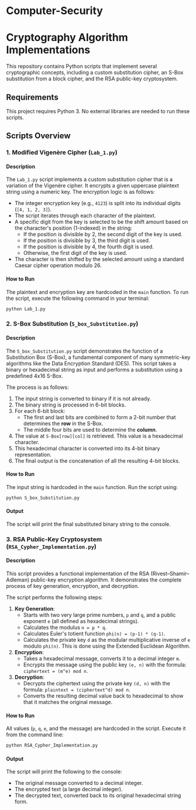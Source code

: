 # Computer-Security

# Cryptography Algorithm Implementations

This repository contains Python scripts that implement several cryptographic concepts, including a custom substitution cipher, an S-Box substitution from a block cipher, and the RSA public-key cryptosystem.

## Requirements

This project requires Python 3. No external libraries are needed to run these scripts.

## Scripts Overview

### 1\. Modified Vigenère Cipher (`Lab_1.py`)

#### Description

The `Lab_1.py` script implements a custom substitution cipher that is a variation of the Vigenère cipher. It encrypts a given uppercase plaintext string using a numeric key. The encryption logic is as follows:

  - The integer encryption key (e.g., `4123`) is split into its individual digits (`[4, 1, 2, 3]`).
  - The script iterates through each character of the plaintext.
  - A specific digit from the key is selected to be the shift amount based on the character's position (1-indexed) in the string:
      - If the position is divisible by 2, the second digit of the key is used.
      - If the position is divisible by 3, the third digit is used.
      - If the position is divisible by 4, the fourth digit is used.
      - Otherwise, the first digit of the key is used.
  - The character is then shifted by the selected amount using a standard Caesar cipher operation modulo 26.

#### How to Run

The plaintext and encryption key are hardcoded in the `main` function. To run the script, execute the following command in your terminal:

```bash
python Lab_1.py
```

### 2\. S-Box Substitution (`S_box_Substitution.py`)

#### Description

The `S_box_Substitution.py` script demonstrates the function of a Substitution Box (S-Box), a fundamental component of many symmetric-key algorithms like the Data Encryption Standard (DES). This script takes a binary or hexadecimal string as input and performs a substitution using a predefined 4x16 S-Box.

The process is as follows:

1.  The input string is converted to binary if it is not already.
2.  The binary string is processed in 6-bit blocks.
3.  For each 6-bit block:
      - The first and last bits are combined to form a 2-bit number that determines the **row** in the S-Box.
      - The middle four bits are used to determine the **column**.
4.  The value at `S-Box[row][col]` is retrieved. This value is a hexadecimal character.
5.  This hexadecimal character is converted into its 4-bit binary representation.
6.  The final output is the concatenation of all the resulting 4-bit blocks.

#### How to Run

The input string is hardcoded in the `main` function. Run the script using:

```bash
python S_box_Substitution.py
```

#### Output

The script will print the final substituted binary string to the console.


### 3\. RSA Public-Key Cryptosystem (`RSA_Cypher_Implementation.py`)

#### Description

This script provides a functional implementation of the RSA (Rivest–Shamir–Adleman) public-key encryption algorithm. It demonstrates the complete process of key generation, encryption, and decryption.

The script performs the following steps:

1.  **Key Generation**:
      - Starts with two very large prime numbers, `p` and `q`, and a public exponent `e` (all defined as hexadecimal strings).
      - Calculates the modulus `n = p * q`.
      - Calculates Euler's totient function `phi(n) = (p-1) * (q-1)`.
      - Calculates the private key `d` as the modular multiplicative inverse of `e` modulo `phi(n)`. This is done using the Extended Euclidean Algorithm.
2.  **Encryption**:
      - Takes a hexadecimal message, converts it to a decimal integer `m`.
      - Encrypts the message using the public key `(e, n)` with the formula: `ciphertext = (m^e) mod n`.
3.  **Decryption**:
      - Decrypts the ciphertext using the private key `(d, n)` with the formula: `plaintext = (ciphertext^d) mod n`.
      - Converts the resulting decimal value back to hexadecimal to show that it matches the original message.

#### How to Run

All values (`p`, `q`, `e`, and the message) are hardcoded in the script. Execute it from the command line:

```bash
python RSA_Cypher_Implementation.py
```

#### Output

The script will print the following to the console:

  - The original message converted to a decimal integer.
  - The encrypted text (a large decimal integer).
  - The decrypted text, converted back to its original hexadecimal string form.
